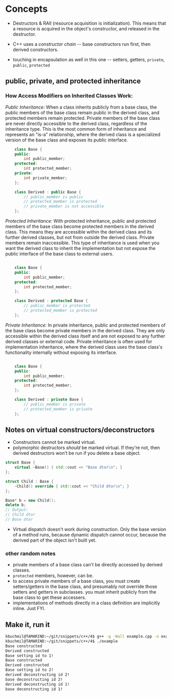 # Concepts

* Destructors & RAII (resource acquisition is initialization). This means that a resource is acquired in the object's constructor, and released in the destructor. 

* C++ uses a _constructor chain_ -- base constructors run first, then derived constructors. 

* touching in encapsulation as well in this one -- setters, getters, `private`, `public`, `protected`

## public, private, and protected inheritance

### How Access Modifiers on Inherited Classes Work:

*Public Inheritance:* When a class inherits publicly from a base class, the public members of the base class remain public in the derived class, and protected members remain protected. Private members of the base class are never directly accessible to the derived class, regardless of the inheritance type. This is the most common form of inheritance and represents an "is-a" relationship, where the derived class is a specialized version of the base class and exposes its public interface. 
```C++
    class Base {
    public:
        int public_member;
    protected:
        int protected_member;
    private:
        int private_member;
    };

    class Derived : public Base {
        // public_member is public
        // protected_member is protected
        // private_member is not accessible
    };
```

*Protected Inheritance:* With protected inheritance, public and protected members of the base class become protected members in the derived class. This means they are accessible within the derived class and its further derived classes, but not from outside the derived class. Private members remain inaccessible. This type of inheritance is used when you want the derived class to inherit the implementation but not expose the public interface of the base class to external users. 
```C++

    class Base {
    public:
        int public_member;
    protected:
        int protected_member;
    };

    class Derived : protected Base {
        // public_member is protected
        // protected_member is protected
    };
```

*Private Inheritance:* In private inheritance, public and protected members of the base class become private members in the derived class. They are only accessible within the derived class itself and are not exposed to any further derived classes or external code. Private inheritance is often used for implementation inheritance, where the derived class uses the base class's functionality internally without exposing its interface. 
```C++

    class Base {
    public:
        int public_member;
    protected:
        int protected_member;
    };

    class Derived : private Base {
        // public_member is private
        // protected_member is private
    };
```
## Notes on virtual constructors/deconstructors

* Constructors cannot be marked virtual.
* polymorphic destructors *should* be marked virtual. If they're not, then derived destructors won't be run if you delete a base object. 

```cpp
struct Base {
    virtual ~Base() { std::cout << "Base dtor\n"; }
};

struct Child : Base {
    ~Child() override { std::cout << "Child dtor\n"; }
};

Base* b = new Child();
delete b;
// Output:
// Child dtor
// Base dtor
```

* Virtual dispatch doesn't work during construction. Only the base version of a method runs, because dynamic dispatch cannot occur, because the derived part of the object isn't built yet. 

### other random notes

* private members of a base class can't be directly accessed by derived classes. 
* `protected` members, however, can be. 
* to access private members of a base class, you must create setters/getters in the base class, and presumably not override those setters and getters in subclasses. you must inherit publicly from the base class to get these accessers.
* implementations of methods directly in a class definition are implicitly inline. Just FYI. 


## Make it, run it
```sh
kbuchmil@TAMARIND:~/git/snippets/c++/4$ g++ -g -Wall example.cpp -o example
kbuchmil@TAMARIND:~/git/snippets/c++/4$ ./example
Base constructed
Derived constructed
Base setting id to 1!
Base constructed
Derived constructed
Base setting id to 2!
derived deconstructing id 2!
base deconstructing id 2!
derived deconstructing id 1!
base deconstructing id 1!
```